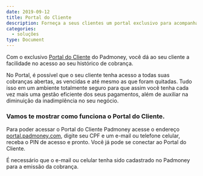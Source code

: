 ```yaml
---
date: 2019-09-12
title: Portal do Cliente
description: Forneça a seus clientes um portal exclusivo para acompanhar todo seu histórico de cobrança
categories:
  - soluções
type: Document
---
```


Com o exclusivo [Portal do Cliente](https://portal.padmoney.com) do Padmoney, você dá ao seu cliente a facilidade no acesso ao seu histórico de cobrança. 

No Portal, é possível que o seu cliente tenha acesso a todas suas cobranças abertas, as vencidas e até mesmo as que foram quitadas. Tudo isso em um ambiente totalmente seguro para que assim você tenha cada vez mais uma gestão eficiente dos seus pagamentos, além de auxiliar na diminuição da inadimplência no seu negócio.

### Vamos te mostrar como funciona o Portal do Cliente.

Para poder acessar o Portal do Cliente Padmoney acesse o endereço [portal.padmoney.com](https://portal.padmoney.com), digite seu CPF e um e-mail ou telefone celular, receba o PIN de acesso e pronto. Você já pode se conectar ao Portal do Cliente.

É necessário que o e-mail ou celular tenha sido cadastrado no Padmoney para a emissão da cobrança.
